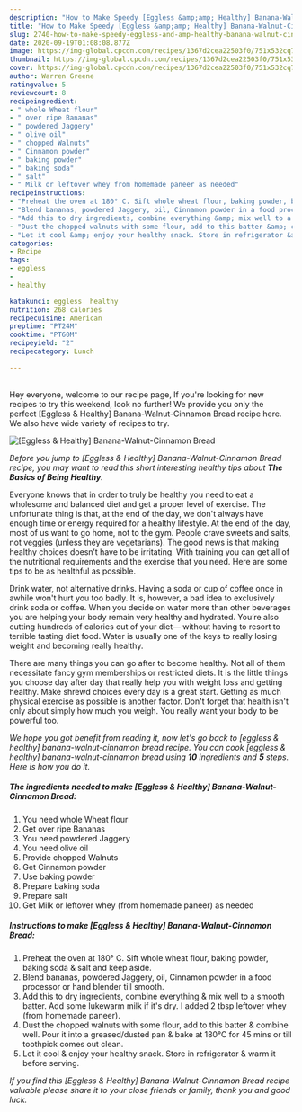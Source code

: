 ```yaml
---
description: "How to Make Speedy [Eggless &amp;amp; Healthy] Banana-Walnut-Cinnamon Bread"
title: "How to Make Speedy [Eggless &amp;amp; Healthy] Banana-Walnut-Cinnamon Bread"
slug: 2740-how-to-make-speedy-eggless-and-amp-healthy-banana-walnut-cinnamon-bread
date: 2020-09-19T01:08:08.877Z
image: https://img-global.cpcdn.com/recipes/1367d2cea22503f0/751x532cq70/eggless-healthy-banana-walnut-cinnamon-bread-recipe-main-photo.jpg
thumbnail: https://img-global.cpcdn.com/recipes/1367d2cea22503f0/751x532cq70/eggless-healthy-banana-walnut-cinnamon-bread-recipe-main-photo.jpg
cover: https://img-global.cpcdn.com/recipes/1367d2cea22503f0/751x532cq70/eggless-healthy-banana-walnut-cinnamon-bread-recipe-main-photo.jpg
author: Warren Greene
ratingvalue: 5
reviewcount: 8
recipeingredient:
- " whole Wheat flour"
- " over ripe Bananas"
- " powdered Jaggery"
- " olive oil"
- " chopped Walnuts"
- " Cinnamon powder"
- " baking powder"
- " baking soda"
- " salt"
- " Milk or leftover whey from homemade paneer as needed"
recipeinstructions:
- "Preheat the oven at 180° C. Sift whole wheat flour, baking powder, baking soda &amp; salt and keep aside."
- "Blend bananas, powdered Jaggery, oil, Cinnamon powder in a food processor or hand blender till smooth."
- "Add this to dry ingredients, combine everything &amp; mix well to a smooth batter. Add some lukewarm milk if it&#39;s dry. I added 2 tbsp leftover whey (from homemade paneer)."
- "Dust the chopped walnuts with some flour, add to this batter &amp; combine well. Pour it into a greased/dusted pan &amp; bake at 180°C for 45 mins or till toothpick comes out clean."
- "Let it cool &amp; enjoy your healthy snack. Store in refrigerator &amp; warm it before serving."
categories:
- Recipe
tags:
- eggless
- 
- healthy

katakunci: eggless  healthy 
nutrition: 268 calories
recipecuisine: American
preptime: "PT24M"
cooktime: "PT60M"
recipeyield: "2"
recipecategory: Lunch

---
```

<br>
Hey everyone, welcome to our recipe page, If you're looking for new recipes to try this weekend, look no further! We provide you only the perfect [Eggless &amp; Healthy] Banana-Walnut-Cinnamon Bread recipe here. We also have wide variety of recipes to try.
<br>


![[Eggless &amp; Healthy] Banana-Walnut-Cinnamon Bread](https://img-global.cpcdn.com/recipes/1367d2cea22503f0/751x532cq70/eggless-healthy-banana-walnut-cinnamon-bread-recipe-main-photo.jpg)

<i>Before you jump to [Eggless &amp; Healthy] Banana-Walnut-Cinnamon Bread recipe, you may want to read this short interesting healthy tips about <strong>The Basics of Being Healthy</strong>.</i>

Everyone knows that in order to truly be healthy you need to eat a wholesome and balanced diet and get a proper level of exercise. The unfortunate thing is that, at the end of the day, we don't always have enough time or energy required for a healthy lifestyle. At the end of the day, most of us want to go home, not to the gym. People crave sweets and salts, not veggies (unless they are vegetarians). The good news is that making healthy choices doesn’t have to be irritating. With training you can get all of the nutritional requirements and the exercise that you need. Here are some tips to be as healthful as possible.

Drink water, not alternative drinks. Having a soda or cup of coffee once in awhile won't hurt you too badly. It is, however, a bad idea to exclusively drink soda or coffee. When you decide on water more than other beverages you are helping your body remain very healthy and hydrated. You’re also cutting hundreds of calories out of your diet— without having to resort to terrible tasting diet food. Water is usually one of the keys to really losing weight and becoming really healthy.

There are many things you can go after to become healthy. Not all of them necessitate fancy gym memberships or restricted diets. It is the little things you choose day after day that really help you with weight loss and getting healthy. Make shrewd choices every day is a great start. Getting as much physical exercise as possible is another factor. Don't forget that health isn't only about simply how much you weigh. You really want your body to be powerful too. 


<i>We hope you got benefit from reading it, now let's go back to [eggless &amp; healthy] banana-walnut-cinnamon bread recipe. You can cook [eggless &amp; healthy] banana-walnut-cinnamon bread using <strong>10</strong> ingredients and <strong>5</strong> steps. Here is how you do it.
</i>

##### The ingredients needed to make [Eggless &amp; Healthy] Banana-Walnut-Cinnamon Bread:

1. You need  whole Wheat flour
1. Get  over ripe Bananas
1. You need  powdered Jaggery
1. You need  olive oil
1. Provide  chopped Walnuts
1. Get  Cinnamon powder
1. Use  baking powder
1. Prepare  baking soda
1. Prepare  salt
1. Get  Milk or leftover whey (from homemade paneer) as needed


##### Instructions to make [Eggless &amp; Healthy] Banana-Walnut-Cinnamon Bread:

1. Preheat the oven at 180° C. Sift whole wheat flour, baking powder, baking soda &amp; salt and keep aside.
1. Blend bananas, powdered Jaggery, oil, Cinnamon powder in a food processor or hand blender till smooth.
1. Add this to dry ingredients, combine everything &amp; mix well to a smooth batter. Add some lukewarm milk if it&#39;s dry. I added 2 tbsp leftover whey (from homemade paneer).
1. Dust the chopped walnuts with some flour, add to this batter &amp; combine well. Pour it into a greased/dusted pan &amp; bake at 180°C for 45 mins or till toothpick comes out clean.
1. Let it cool &amp; enjoy your healthy snack. Store in refrigerator &amp; warm it before serving.


<i>If you find this [Eggless &amp; Healthy] Banana-Walnut-Cinnamon Bread recipe valuable please share it to your close friends or family, thank you and good luck.</i>
